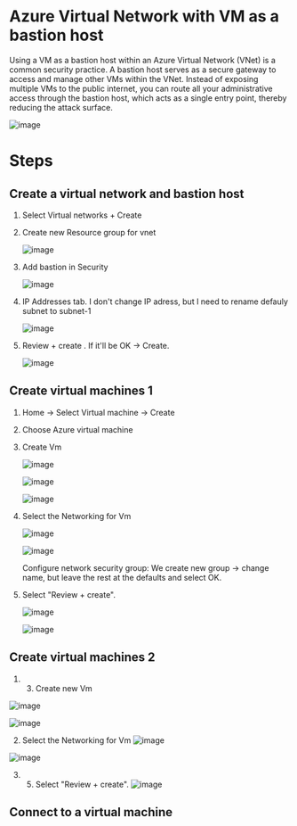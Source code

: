 # Azure Virtual Network with VM as a bastion host

Using a VM as a bastion host within an Azure Virtual Network (VNet) is a common security practice. A bastion host serves as a secure gateway to access and manage other VMs within the VNet. Instead of exposing multiple VMs to the public internet, you can route all your administrative access through the bastion host, which acts as a single entry point, thereby reducing the attack surface.

   ![image](https://github.com/olga12401/data-projects/assets/86374953/bdcbeb0d-72f8-4251-b038-3234d3680b5c)

# Steps 

## Create a virtual network and bastion host

1. Select Virtual networks + Create
2. Create new Resource group for vnet
   
   ![image](https://github.com/olga12401/data-projects/assets/86374953/8746f3de-19fb-48ed-9b5f-7cdea423f435)

3. Add bastion in Security

   ![image](https://github.com/olga12401/data-projects/assets/86374953/40e5e1e7-4e16-4527-836b-2a32979a2bcc)

4. IP Addresses tab. I don't change IP adress, but I need to rename defauly subnet to subnet-1

   ![image](https://github.com/olga12401/data-projects/assets/86374953/7eea5bc8-e870-474f-9fdc-892b9c9d6de7)
5. Review + create . If it'll be OK -> Create.

   ![image](https://github.com/olga12401/data-projects/assets/86374953/5a7b3c89-9e39-43fe-9b25-012e828cf841) 


##  Create virtual machines  1

1. Home -> Select Virtual machine -> Create
2. Choose Azure virtual machine
3. Create Vm

   ![image](https://github.com/olga12401/data-projects/assets/86374953/34a978f5-1365-418b-aff0-169a0582a84d)

   ![image](https://github.com/olga12401/data-projects/assets/86374953/e658f4a1-2cc6-4a3e-8abc-1f6f66b7b1e9)

   ![image](https://github.com/olga12401/data-projects/assets/86374953/3948e5ed-e8ba-4db2-890f-cf91de7c1b28)

4. Select the Networking for Vm

   ![image](https://github.com/olga12401/data-projects/assets/86374953/675b605a-826a-41c1-b1d4-b40614a06540)

   ![image](https://github.com/olga12401/data-projects/assets/86374953/30986fb7-d792-4616-a6f6-d252d1e5bf5c)

   Configure network security group: We create new group -> change name, but leave the rest at the defaults and select OK.

5. Select "Review + create".

   ![image](https://github.com/olga12401/data-projects/assets/86374953/133e7b65-4c4c-42d2-9272-fdd8a67b9713)

   ![image](https://github.com/olga12401/data-projects/assets/86374953/76293303-9e87-4728-82a4-f0b9d1268032)


##  Create virtual machines  2 

1. 3. Create new Vm

![image](https://github.com/olga12401/data-projects/assets/86374953/e14c442a-5824-41bd-9ce0-ca3b7fb325d1) 

![image](https://github.com/olga12401/data-projects/assets/86374953/a3113586-d2fc-4723-843d-bb224d916944) 

2. Select the Networking for Vm 
![image](https://github.com/olga12401/data-projects/assets/86374953/4b25d52d-fd04-4356-a5df-f457178b40d3) 

![image](https://github.com/olga12401/data-projects/assets/86374953/7b12d2ae-b3d7-48f2-b7b9-0bcb4ac6fd18) 

3. 5. Select "Review + create".
![image](https://github.com/olga12401/data-projects/assets/86374953/ebeedc11-4f6d-4a02-ba14-e983820b09a9)


##  Connect to a virtual machine





   

   


